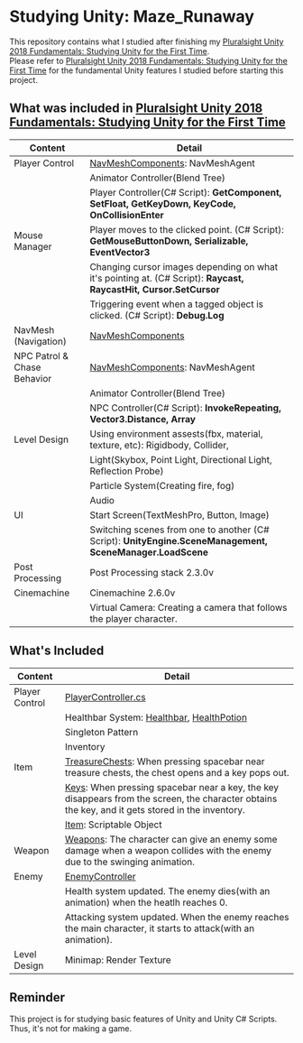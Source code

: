 # Studying Unity: Maze_Runaway
This repository contains what I studied after finishing my [Pluralsight Unity 2018 Fundamentals: Studying Unity for the First Time](https://github.com/kkkh0315/Unity_Tony_Kim/tree/master/Pluralsight%20Unity%202018%20Fundamentals).  
Please refer to [Pluralsight Unity 2018 Fundamentals: Studying Unity for the First Time](https://github.com/kkkh0315/Unity_Tony_Kim/tree/master/Pluralsight%20Unity%202018%20Fundamentals) for the fundamental Unity features I studied before starting this project.

## What was included in [Pluralsight Unity 2018 Fundamentals: Studying Unity for the First Time](https://github.com/kkkh0315/Unity_Tony_Kim/tree/master/Pluralsight%20Unity%202018%20Fundamentals) 
 Content | Detail 
 ---|---
Player Control | [NavMeshComponents](https://github.com/Unity-Technologies/NavMeshComponents): NavMeshAgent 
| | Animator Controller(Blend Tree) 
| | Player Controller(C# Script): **GetComponent, SetFloat, GetKeyDown, KeyCode, OnCollisionEnter**
Mouse Manager | Player moves to the clicked point. (C# Script): **GetMouseButtonDown, Serializable, EventVector3**
| | Changing cursor images depending on what it's pointing at. (C# Script): **Raycast, RaycastHit, Cursor.SetCursor**
| | Triggering event when a tagged object is clicked. (C# Script): **Debug.Log**
NavMesh (Navigation) | [NavMeshComponents](https://github.com/Unity-Technologies/NavMeshComponents) 
NPC Patrol & Chase Behavior | [NavMeshComponents](https://github.com/Unity-Technologies/NavMeshComponents): NavMeshAgent
| | Animator Controller(Blend Tree)
| | NPC Controller(C# Script): **InvokeRepeating, Vector3.Distance, Array**
Level Design | Using environment assests(fbx, material, texture, etc): Rigidbody, Collider, 
| | Light(Skybox, Point Light, Directional Light, Reflection Probe)
| | Particle System(Creating fire, fog)
| | Audio
UI | Start Screen(TextMeshPro, Button, Image)
| | Switching scenes from one to another (C# Script): **UnityEngine.SceneManagement, SceneManager.LoadScene**
Post Processing | Post Processing stack 2.3.0v
Cinemachine | Cinemachine 2.6.0v 
| | Virtual Camera: Creating a camera that follows the player character.

## What's Included
 Content | Detail 
 ---|---
Player Control | [PlayerController.cs](https://github.com/kkkh0315/Unity_Tony_Kim/blob/master/Maze_Runaway/Assets/Scripts/PlayerController.cs)
| | Healthbar System: [Healthbar](https://github.com/kkkh0315/Unity_Tony_Kim/blob/master/Maze_Runaway/Assets/Scripts/Healthbar.cs), [HealthPotion](https://github.com/kkkh0315/Unity_Tony_Kim/blob/master/Maze_Runaway/Assets/Scripts/HealthPotion.cs)
| | Singleton Pattern
| | Inventory
Item | [TreasureChests](https://github.com/kkkh0315/Unity_Tony_Kim/blob/master/Maze_Runaway/Assets/Scripts/TreasureChest.cs): When pressing spacebar near treasure chests, the chest opens and a key pops out.
| | [Keys](https://github.com/kkkh0315/Unity_Tony_Kim/blob/master/Maze_Runaway/Assets/Scripts/Key.cs): When pressing spacebar near a key, the key disappears from the screen, the character obtains the key, and it gets stored in the inventory.
| | [Item](https://github.com/kkkh0315/Unity_Tony_Kim/blob/master/Maze_Runaway/Assets/Scripts/Item.cs): Scriptable Object
Weapon | [Weapons](https://github.com/kkkh0315/Unity_Tony_Kim/blob/master/Maze_Runaway/Assets/Scripts/Weapon.cs): The character can give an enemy some damage when a weapon collides with the enemy due to the swinging animation.
Enemy | [EnemyController](https://github.com/kkkh0315/Unity_Tony_Kim/blob/master/Maze_Runaway/Assets/Scripts/EnemyController.cs)
| | Health system updated. The enemy dies(with an animation) when the heatlh reaches 0.
| | Attacking system updated. When the enemy reaches the main character, it starts to attack(with an animation).
Level Design | Minimap: Render Texture

## Reminder
This project is for studying basic features of Unity and Unity C# Scripts. Thus, it's not for making a game.
